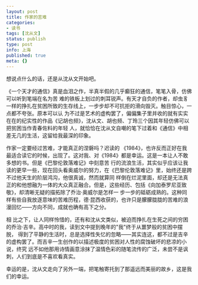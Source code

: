 ```yaml
---
layout: post
title: 作家的苦难
categories:
- 读书
tags: [沈从文]
status: publish
type: post
info: 上海
published: true
meta: {}
---
```


想说点什么的话，还是从沈从文开始吧。

《一个天才的通信》真是血泪之作，半真半假的几乎癫狂的通信，笔笔入骨，仿佛可以听到笔端在名为苦 难的铁板上划过的刺耳锐声。有天才自负的作者，却虫豸一样的挣扎在贫困所致的生存线上，一步步却不可抗拒的滑向毁灭。触目惊心，一点都不夸张。原本可以认 为不过是艺术的虚构罢了，偏偏集子里并收的就有实实在在的纪实性的作品《记胡也频》，沈从文、胡也频、丁玲三个因其年轻仿佛可以把贫困当作青春佐料的年轻 人，就恰恰在沈从文自嘲的笔下过着和《通信》中相差无几的生活，这留给我最深的印象。

作家一定要经过苦难，才能真正的涅磐吗？迟读的 《1984》，也许反而正好在我最适合读它的时候，出现了。这对我、对《1984》都是幸运。这是一本让人不敢多想的书。但是《巴黎伦敦落难记》中刻意苦 行的流浪生活，其实似乎应该让我读的更早一些，现在回头看奥威尔的努力，在《巴黎伦敦落难记》里，始终还是跨不过他天生的阶层鸿沟，他很真诚，然而就算同 样倒在烂泥里面，却还是无法真正的和他想融为一体的大众真正融合。但是，这些经历、包括《向加泰罗尼亚致敬》，却清晰无疑的描拓除了乔治·奥威尔是怎样一 步一步的砥砺成熟的。这种同样有些自我放逐意味的苦难历程，德·昆西收获的，也许只是朦朦胧胧的苦难的浪漫回忆——方向不同，成就也确有高下之分。

相 比之下，让人同样怜惜的，还有和沈从文类似，被迫而挣扎在生死之间的穷困的乔治·吉辛。高中时的我，读到文中提到晚年的"我"终于从噩梦般的贫困中摆脱， 得到了平静的生活时，总是选择性失忆的忽略——其实连这，都不过是吉辛的虚构罢了。而吉辛一生创作的以描述极度的贫困对人性的腐蚀破坏的悲凉的小说，终究 远不如他那用诗情画意涂抹了温情色彩的随笔流传的广泛，未尝不是讽刺，人们到底是不喜欢看真实。

幸运的是，沈从文走向了另外一端，把笔触寄托到了那遥远而美丽的故乡，这是我们的幸运。

